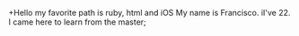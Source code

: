 +Hello my favorite path is ruby, html and iOS
My name is Francisco.
iI've 22.
I came here to learn from the master;
